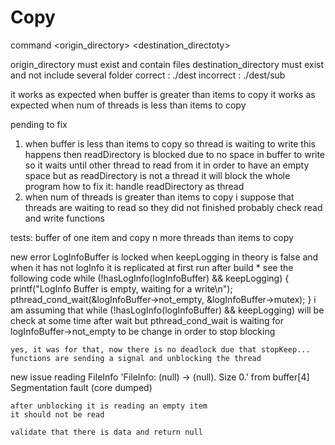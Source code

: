 # Copy

command <origin_directory> <destination_directoty>

origin_directory must exist and contain files
destination_directory must exist and not include several folder
    correct : ./dest
    incorrect : ./dest/sub



it works as expected when buffer is greater than items to copy
it works as expected when num of threads is less than items to copy


pending to fix
1. when buffer is less than items to copy
        so thread is waiting to write
        this happens then readDirectory is blocked due to no space in buffer to write
        so it waits until other thread to read from it in order to have an empty space
        but as readDirectory is not a thread it will block the whole program
    how to fix it:
    handle readDirectory as thread
2. when num of threads is greater than items to copy
    i suppose that threads are waiting to read so they did not finished
    probably check read and write functions

tests:
    buffer of one item and copy n
    more threads than items to copy


new error 
    LogInfoBuffer is locked when keepLogging in theory is false and when it has not logInfo
    it is replicated at first run after build
    * see the following code
     while (!hasLogInfo(logInfoBuffer) && keepLogging)
    {
        printf("LogInfo Buffer is empty, waiting for a write\n");
        pthread_cond_wait(&logInfoBuffer->not_empty, &logInfoBuffer->mutex);
    }
    i am assuming that while (!hasLogInfo(logInfoBuffer) && keepLogging) will be check at some time after wait
    but pthread_cond_wait is waiting for logInfoBuffer->not_empty to be change in order to stop blocking

    yes, it was for that, now there is no deadlock due that stopKeep... functions are sending a signal and unblocking the thread

new issue
    reading FileInfo 'FileInfo: (null) -> (null). Size 0.' from buffer[4]
    Segmentation fault (core dumped)

    after unblocking it is reading an empty item
    it should not be read

    validate that there is data and return null